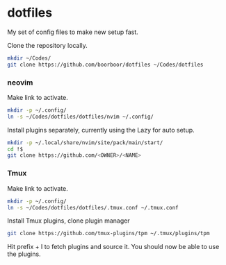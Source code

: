 # dotfiles

My set of config files to make new setup fast.

Clone the repository locally.

```bash
mkdir ~/Codes/
git clone https://github.com/boorboor/dotfiles ~/Codes/dotfiles
```

### neovim

Make link to activate.

```bash
mkdir -p ~/.config/
ln -s ~/Codes/dotfiles/dotfiles/nvim ~/.config/
```

Install plugins separately, currently using the Lazy for auto setup.

```bash
mkdir -p ~/.local/share/nvim/site/pack/main/start/
cd !$
git clone https://github.com/<OWNER>/<NAME>
```

### Tmux

Make link to activate.

```bash
mkdir -p ~/.config/
ln -s ~/Codes/dotfiles/dotfiles/.tmux.conf ~/.tmux.conf
```

Install Tmux plugins, clone plugin manager

```bash
git clone https://github.com/tmux-plugins/tpm ~/.tmux/plugins/tpm
```

Hit prefix + I to fetch plugins and source it. You should now be able to use the plugins.
